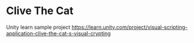 # Clive The Cat

Unity learn sample project
https://learn.unity.com/project/visual-scripting-application-clive-the-cat-s-visual-crypting
